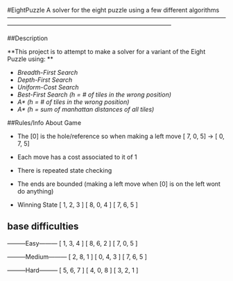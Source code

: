 #EightPuzzle
A solver for the eight puzzle using a few different algorithms
―――――――――――――――――――――――――――――――――――――――――――――――――――――――――――――――

##Description 

**This project is to attempt to make a 
solver for a variant of the Eight Puzzle
using: **
- *Breadth-First Search*
- *Depth-First Search*
- *Uniform-Cost Search*
- *Best-First Search (h = # of tiles in the wrong position)*
- *A\* (h = # of tiles in the wrong position)*
- *A\* (h = sum of manhattan distances of all tiles)*


##Rules/Info About Game  

 * The [0] is the hole/reference so when making a left move
   [ 7, 0, 5] -> [ 0, 7, 5]

 * Each move has a cost associated to it of 1
 
 * There is repeated state checking
 
 * The ends are bounded 
   (making a left move when [0] is on the left wont do anything)

 * Winning State
   [ 1, 2, 3 ]
   [ 8, 0, 4 ]
   [ 7, 6, 5 ]


## base difficulties

―――Easy―――
[ 1, 3, 4 ]
[ 8, 6, 2 ]
[ 7, 0, 5 ]

―――Medium―――
[ 2, 8, 1 ]
[ 0, 4, 3 ]
[ 7, 6, 5 ]

―――Hard―――
[ 5, 6, 7 ]
[ 4, 0, 8 ]
[ 3, 2, 1 ]

